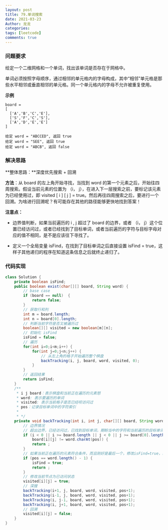 ```yaml
---
layout: post
title: 79.单词搜索
date: 2021-03-23
Author: 龙龙
categories: 
tags: [leetcode]
comments: true
---
```


### 问题要求

给定一个二维网格和一个单词，找出该单词是否存在于网格中。

单词必须按照字母顺序，通过相邻的单元格内的字母构成，其中“相邻”单元格是那些水平相邻或垂直相邻的单元格。同一个单元格内的字母不允许被重复使用。

**示例**

```
board =
[
  ['A','B','C','E'],
  ['S','F','C','S'],
  ['A','D','E','E']
]

给定 word = "ABCCED", 返回 true
给定 word = "SEE", 返回 true
给定 word = "ABCB", 返回 false
```

### 解决思路

**整体思路：**深度优先搜索 + 回溯

**方法**：从 board 的左上角开始寻找，当找到 word 的第一个元素之后，开始往四周搜索。假设当前元素的位置为 （i， j），在进入下一层搜索之前，要标记该元素为已经使用过，即 visited [ i ] [ j ] = true。然后再往四周搜索之后，要进行一个回溯。为啥进行回溯呢？有可能存在其他的路径能够更快地找到答案！

**注意点：**

* 边界值判断，如果当前遍历的 i , j 超过了 board 的边界，或者 （i， j）这个位置已经访问过，或者已经找到了目标单词，或者当前遍历的字符与目标字母对应的值不相同，是不是应该往下寻找了。

* 定义一个全局变量 isFind，在找到了目标单词之后直接设置 isFind = true，这样子其他递归的程序在知道这条信息之后就终止递归了。

### 代码实现

```java
class Solution {
    private boolean isFind;
    public boolean exist(char[][] board, String word) {
        // base case
        if (board == null)  {
            return false;
        }
        // 获取行和列
        int m = board.length;
        int n = board[0].length;
        // 判断当前字符是否又被遍历过
        boolean[][] visited = new boolean[m][n];
        // 初始化 isFind
        isFind = false;
        // 遍历
        for(int i=0;i<m;i++) {
            for(int j=0;j<n;j++) {
                // 从左上角的格子开始遍历整个棋盘
                backTracking(i, j, board, word, visited, 0);
            }
        }
        // 返回结果
        return isFind;
    }
    /**
     * i j board：表示棋盘和当前正在遍历的元素怒
     * word: 表示要遍历的单词
     * visited: 表示当前格子是否已经呗访问过
     * pos：记录目标单词中的字符索引
     *
     * */
    private void backTracking(int i, int j, char[][] board, String word, boolean[][] visited, int pos) {
        // 边界情况
        // 超出边界，已经访问过，已找到目标单词，期盼当中的字符和当前遍历的目标单词的字符不一致，终止寻找
        if (i < 0 || i >= board.length || j < 0 || j >= board[0].length || visited[i][j] || isFind || 
            board[i][j] != word.charAt(pos)) {
            return ;
        }
        // 如果当前正在遍历的元素符合条件，而且刚好是最后一个，修改isFind=true，终止递归
        if (pos == word.length() - 1) {
            isFind = true;
            return ;
        }
        // 修改当前节点为已访问状态
        visited[i][j] = true;
        // 深搜
        backTracking(i+1, j, board, word, visited, pos+1);
        backTracking(i-1, j, board, word, visited, pos+1);
        backTracking(i, j-1, board, word, visited, pos+1);
        backTracking(i, j+1, board, word, visited, pos+1);
        // 回溯
        visited[i][j] = false;
    }
}
```



